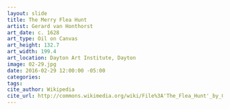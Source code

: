 ```yaml
---
layout: slide
title: The Merry Flea Hunt
artist: Gerard van Honthorst
art_date: c. 1628
art_type: Oil on Canvas
art_height: 132.7
art_width: 199.4
art_location: Dayton Art Institute, Dayton
image: 02-29.jpg
date: 2016-02-29 12:00:00 -05:00
categories:
tags:
cite_author: Wikipedia
cite_url: http://commons.wikimedia.org/wiki/File%3A'The_Flea_Hunt'_by_Gerrit_van_Honthorst%2C_Dayton_Art_Institute.JPG
---
```

